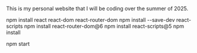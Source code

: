 This is my personal website that I will be coding over the summer of 2025.

npm install react react-dom react-router-dom
npm install --save-dev react-scripts
npm install react-router-dom@6
npm install react-scripts@5
npm install

npm start